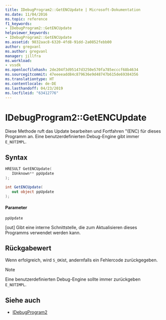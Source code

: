 ```yaml
---
title: IDebugProgram2::GetENCUpdate | Microsoft-Dokumentation
ms.date: 11/04/2016
ms.topic: reference
f1_keywords:
- IDebugProgram2::GetENCUpdate
helpviewer_keywords:
- IDebugProgram2::GetENCUpdate
ms.assetid: 9832aac8-6320-4fd8-91dd-2a0852febb00
author: gregvanl
ms.author: gregvanl
manager: jillfra
ms.workload:
- vssdk
ms.openlocfilehash: 2de204f3d95147d3250e570fa785ecccf68b4634
ms.sourcegitcommit: 47eeeeadd84c879636e9d48747b615de69384356
ms.translationtype: HT
ms.contentlocale: de-DE
ms.lasthandoff: 04/23/2019
ms.locfileid: "63412776"
---
```

# <a name="idebugprogram2getencupdate"></a>IDebugProgram2::GetENCUpdate
Diese Methode ruft das Update bearbeiten und Fortfahren "(ENC) für dieses Programm an. Eine benutzerdefinierten Debug-Engine gibt immer `E_NOTIMPL`.

## <a name="syntax"></a>Syntax

```cpp
HRESULT GetENCUpdate( 
   IUnknown** ppUpdate
);
```

```csharp
int GetENCUpdate(
   out object ppUpdate
);
```

#### <a name="parameters"></a>Parameter
 `ppUpdate`

 [out] Gibt eine interne Schnittstelle, die zum Aktualisieren dieses Programms verwendet werden kann.

## <a name="return-value"></a>Rückgabewert
 Wenn erfolgreich, wird `S_OK`ist, andernfalls ein Fehlercode zurückgegeben.

> [!NOTE]
> Eine benutzerdefinierten Debug-Engine sollte immer zurückgeben `E_NOTIMPL`.

## <a name="see-also"></a>Siehe auch
- [IDebugProgram2](../../../extensibility/debugger/reference/idebugprogram2.md)
